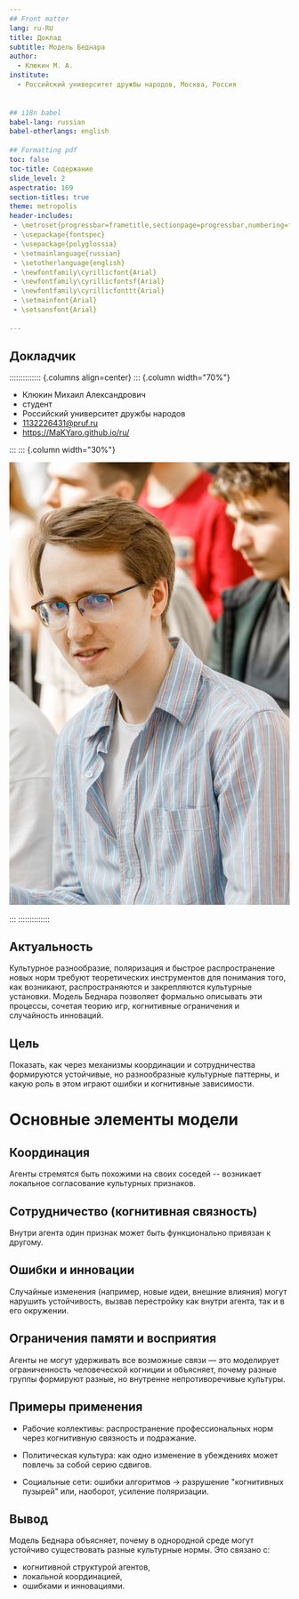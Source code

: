 ```yaml
---
## Front matter
lang: ru-RU
title: Доклад
subtitle: Модель Беднара
author:
  - Клюкин М. А.
institute:
  - Российский университет дружбы народов, Москва, Россия
  

## i18n babel
babel-lang: russian
babel-otherlangs: english

## Formatting pdf
toc: false
toc-title: Содержание
slide_level: 2
aspectratio: 169
section-titles: true
theme: metropolis
header-includes:
 - \metroset{progressbar=frametitle,sectionpage=progressbar,numbering=fraction}
 - \usepackage{fontspec}
 - \usepackage{polyglossia}
 - \setmainlanguage{russian}
 - \setotherlanguage{english}
 - \newfontfamily\cyrillicfont{Arial}
 - \newfontfamily\cyrillicfontsf{Arial}
 - \newfontfamily\cyrillicfonttt{Arial}
 - \setmainfont{Arial}
 - \setsansfont{Arial}
 
---
```



## Докладчик

:::::::::::::: {.columns align=center}
::: {.column width="70%"}

  * Клюкин Михаил Александрович
  * студент
  * Российский университет дружбы народов
  * [1132226431@pruf.ru](mailto:1132226431@pfur.ru)
  * <https://MaKYaro.github.io/ru/>

:::
::: {.column width="30%"}

![](./image/XjDz893-bSI.jpg)

:::
::::::::::::::

## Актуальность

Культурное разнообразие, поляризация и быстрое распространение новых норм требуют теоретических инструментов для понимания того, как возникают, распространяются и закрепляются культурные установки. Модель Беднара позволяет формально описывать эти процессы, сочетая теорию игр, когнитивные ограничения и случайность инноваций.

## Цель

Показать, как через механизмы координации и сотрудничества формируются устойчивые, но разнообразные культурные паттерны, и какую роль в этом играют ошибки и когнитивные зависимости.

# Основные элементы модели

## Координация

Агенты стремятся быть похожими на своих соседей -- возникает локальное согласование культурных признаков. 

## Сотрудничество (когнитивная связность)

Внутри агента один признак может быть функционально привязан к другому.

## Ошибки и инновации

Случайные изменения (например, новые идеи, внешние влияния) могут нарушить устойчивость, вызвав перестройку как внутри агента, так и в его окружении.

## Ограничения памяти и восприятия

Агенты не могут удерживать все возможные связи — это моделирует ограниченность человеческой когниции и объясняет, почему разные группы формируют разные, но внутренне непротиворечивые культуры.

## Примеры применения

- Рабочие коллективы: распространение профессиональных норм через когнитивную связность и подражание.

- Политическая культура: как одно изменение в убеждениях может повлечь за собой серию сдвигов.

- Социальные сети: ошибки алгоритмов → разрушение "когнитивных пузырей" или, наоборот, усиление поляризации.

## Вывод 

Модель Беднара объясняет, почему в однородной среде могут устойчиво существовать разные культурные нормы. Это связано с:  

- когнитивной структурой агентов,
- локальной координацией,
- ошибками и инновациями.
